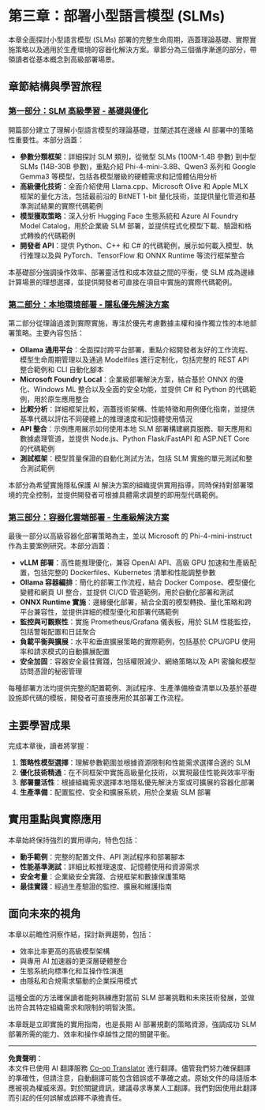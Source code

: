 <!--
CO_OP_TRANSLATOR_METADATA:
{
  "original_hash": "6cf75ae5b01949656a3ad41425c7ffe4",
  "translation_date": "2025-09-17T18:56:07+00:00",
  "source_file": "Module03/README.md",
  "language_code": "mo"
}
-->
# 第三章：部署小型語言模型 (SLMs)

本章全面探討小型語言模型 (SLMs) 部署的完整生命周期，涵蓋理論基礎、實際實施策略以及適用於生產環境的容器化解決方案。章節分為三個循序漸進的部分，帶領讀者從基本概念到高級部署場景。

## 章節結構與學習旅程

### **[第一部分：SLM 高級學習 - 基礎與優化](./01.SLMAdvancedLearning.md)**
開篇部分建立了理解小型語言模型的理論基礎，並闡述其在邊緣 AI 部署中的策略性重要性。本部分涵蓋：

- **參數分類框架**：詳細探討 SLM 類別，從微型 SLMs (100M-1.4B 參數) 到中型 SLMs (14B-30B 參數)，重點介紹 Phi-4-mini-3.8B、Qwen3 系列和 Google Gemma3 等模型，包括各模型層級的硬體需求和記憶體佔用分析
- **高級優化技術**：全面介紹使用 Llama.cpp、Microsoft Olive 和 Apple MLX 框架的量化方法，包括最前沿的 BitNET 1-bit 量化技術，並提供量化管道和基準測試結果的實際代碼範例
- **模型獲取策略**：深入分析 Hugging Face 生態系統和 Azure AI Foundry Model Catalog，用於企業級 SLM 部署，並提供程式化模型下載、驗證和格式轉換的代碼範例
- **開發者 API**：提供 Python、C++ 和 C# 的代碼範例，展示如何載入模型、執行推理以及與 PyTorch、TensorFlow 和 ONNX Runtime 等流行框架整合

本基礎部分強調操作效率、部署靈活性和成本效益之間的平衡，使 SLM 成為邊緣計算場景的理想選擇，並提供開發者可直接在項目中實施的實際代碼範例。

### **[第二部分：本地環境部署 - 隱私優先解決方案](./02.DeployingSLMinLocalEnv.md)**
第二部分從理論過渡到實際實施，專注於優先考慮數據主權和操作獨立性的本地部署策略。主要內容包括：

- **Ollama 通用平台**：全面探討跨平台部署，重點介紹開發者友好的工作流程、模型生命周期管理以及通過 Modelfiles 進行定制化，包括完整的 REST API 整合範例和 CLI 自動化腳本
- **Microsoft Foundry Local**：企業級部署解決方案，結合基於 ONNX 的優化、Windows ML 整合以及全面的安全功能，並提供 C# 和 Python 的代碼範例，用於原生應用整合
- **比較分析**：詳細框架比較，涵蓋技術架構、性能特徵和用例優化指南，並提供基準代碼以評估不同硬體上的推理速度和記憶體使用情況
- **API 整合**：示例應用展示如何使用本地 SLM 部署構建網頁服務、聊天應用和數據處理管道，並提供 Node.js、Python Flask/FastAPI 和 ASP.NET Core 的代碼範例
- **測試框架**：模型質量保證的自動化測試方法，包括 SLM 實施的單元測試和整合測試範例

本部分為希望實施隱私保護 AI 解決方案的組織提供實用指導，同時保持對部署環境的完全控制，並提供開發者可根據具體需求調整的即用型代碼範例。

### **[第三部分：容器化雲端部署 - 生產級解決方案](./03.DeployingSLMinCloud.md)**
最後一部分以高級容器化部署策略為主，並以 Microsoft 的 Phi-4-mini-instruct 作為主要案例研究。本部分涵蓋：

- **vLLM 部署**：高性能推理優化，兼容 OpenAI API、高級 GPU 加速和生產級配置，包括完整的 Dockerfiles、Kubernetes 清單和性能調整參數
- **Ollama 容器編排**：簡化的部署工作流程，結合 Docker Compose、模型優化變體和網頁 UI 整合，並提供 CI/CD 管道範例，用於自動化部署和測試
- **ONNX Runtime 實施**：邊緣優化部署，結合全面的模型轉換、量化策略和跨平台兼容性，並提供詳細的模型優化和部署代碼範例
- **監控與可觀察性**：實施 Prometheus/Grafana 儀表板，用於 SLM 性能監控，包括警報配置和日誌聚合
- **負載平衡與擴展**：水平和垂直擴展策略的實際範例，包括基於 CPU/GPU 使用率和請求模式的自動擴展配置
- **安全加固**：容器安全最佳實踐，包括權限減少、網絡策略以及 API 密鑰和模型訪問憑證的秘密管理

每種部署方法均提供完整的配置範例、測試程序、生產準備檢查清單以及基於基礎設施即代碼的模板，開發者可直接應用於其部署工作流程。

## 主要學習成果

完成本章後，讀者將掌握：

1. **策略性模型選擇**：理解參數範圍並根據資源限制和性能需求選擇合適的 SLM
2. **優化技術精通**：在不同框架中實施高級量化技術，以實現最佳性能與效率平衡
3. **部署靈活性**：根據組織需求選擇本地隱私優先解決方案或可擴展的容器化部署
4. **生產準備**：配置監控、安全和擴展系統，用於企業級 SLM 部署

## 實用重點與實際應用

本章始終保持強烈的實用導向，特色包括：

- **動手範例**：完整的配置文件、API 測試程序和部署腳本
- **性能基準測試**：詳細比較推理速度、記憶體使用和資源需求
- **安全考量**：企業級安全實踐、合規框架和數據保護策略
- **最佳實踐**：經過生產驗證的監控、擴展和維護指南

## 面向未來的視角

本章以前瞻性洞察作結，探討新興趨勢，包括：

- 效率比率更高的高級模型架構
- 與專用 AI 加速器的更深層硬體整合
- 生態系統向標準化和互操作性演進
- 由隱私和合規需求驅動的企業採用模式

這種全面的方法確保讀者能夠熟練應對當前 SLM 部署挑戰和未來技術發展，並做出符合其特定組織需求和限制的明智決策。

本章既是立即實施的實用指南，也是長期 AI 部署規劃的策略資源，強調成功 SLM 部署所需的能力、效率和操作卓越性之間的關鍵平衡。

---

**免責聲明**：  
本文件已使用 AI 翻譯服務 [Co-op Translator](https://github.com/Azure/co-op-translator) 進行翻譯。儘管我們努力確保翻譯的準確性，但請注意，自動翻譯可能包含錯誤或不準確之處。原始文件的母語版本應被視為權威來源。對於關鍵資訊，建議尋求專業人工翻譯。我們對因使用此翻譯而引起的任何誤解或誤釋不承擔責任。